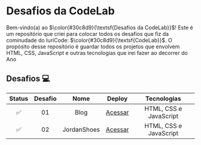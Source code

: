 # Desafios da CodeLab 

Bem-vindo(a) ao $\color{#30c8d9}{\textsf{Desafios da CodeLab}}$! Este é um repositório que criei para colocar todos os desafios que fiz da cominudade do IuriCode: $\color{#30c8d9}{\textsf{CodeLab}}$. O propósito desse repositório é guardar todos os projetos que envolvem HTML, CSS, JavaScript e outras tecnologias que irei fazer ao decorrer do Ano

## Desafios 💻

| Status | Desafio | Nome |                        Deploy                        |   Tecnologias  | 
| :----: | :-----: | :--: | :-------------------------------------------------: | :---------------:|
|   ✅   |   01    | Blog | [Acessar](https://blog-desafioscodelab.vercel.app/) | HTML, CSS e JavaScript |
|   ✅   |   02    | JordanShoes | [Acessar](https://jordanshoes-desafioscodelab.vercel.app/) | HTML, CSS e JavaScript |

